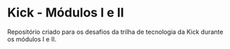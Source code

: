 # Kick - Módulos I e II

Repositório criado para os desafios da trilha de tecnologia da Kick durante os módulos I e II.
